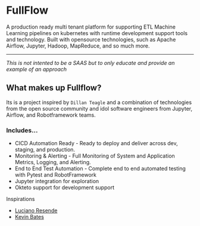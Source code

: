 # FullFlow

A production ready multi tenant platform for supporting ETL Machine Learning pipelines on kubernetes with runtime development support tools and technology. Built with opensource technologies, such as Apache Airflow, Jupyter, Hadoop, MapReduce, and so much more.
 ___

_This is not intented to be a SAAS but to only educate and provide an example of an approach_


## What makes up Fullflow?

Its is a project inspired by `Dillan Teagle` and a combination of technologies from the open source community and idol software engineers from Jupyter, Airflow, and Robotframework teams.



### Includes...
- CICD Automation Ready - Ready to deploy and deliver across dev, staging, and production.
- Monitoring & Alerting - Full Monitoring of System and Application Metrics, Logging, and Alerting.
- End to End Test Automation - Complete end to end automated testing with Pytest and RobotFramework
- Jupyter integration for exploration
- Okteto support for development support



Inspirations
- [Luciano Resende](https://github.com/lresende)
- [Kevin Bates](https://github.com/kevin-bates)